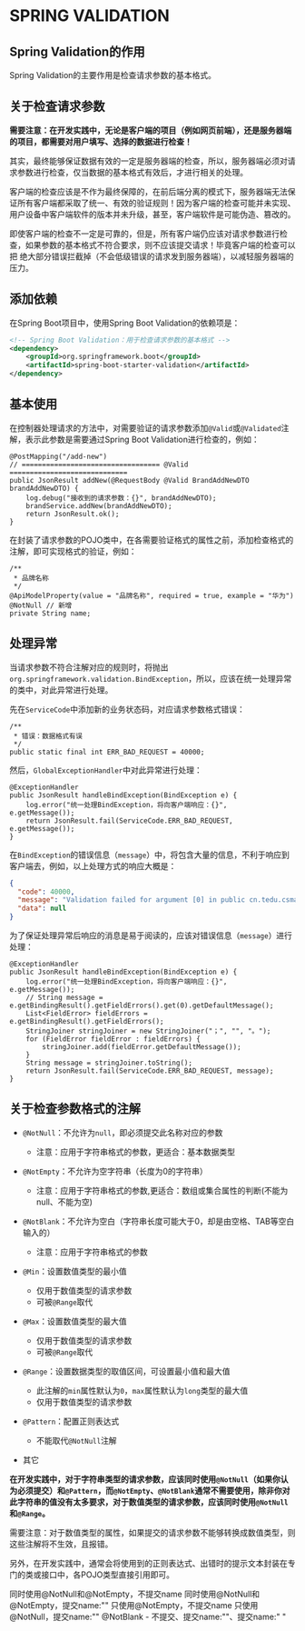 # SPRING VALIDATION

## Spring Validation的作用

Spring Validation的主要作用是检查请求参数的基本格式。



## 关于检查请求参数

**需要注意：在开发实践中，无论是客户端的项目（例如网页前端），还是服务器端的项目，都需要对用户填写、选择的数据进行检查！**

其实，最终能够保证数据有效的一定是服务器端的检查，所以，服务器端必须对请求参数进行检查，仅当数据的基本格式有效后，才进行相关的处理。

客户端的检查应该是不作为最终保障的，在前后端分离的模式下，服务器端无法保证所有客户端都采取了统一、有效的验证规则！因为客户端的检查可能并未实现、
用户设备中客户端软件的版本并未升级，甚至，客户端软件是可能伪造、篡改的。

即使客户端的检查不一定是可靠的，但是，所有客户端仍应该对请求参数进行检查，如果参数的基本格式不符合要求，则不应该提交请求！毕竟客户端的检查可以把
绝大部分错误拦截掉（不会低级错误的请求发到服务器端），以减轻服务器端的压力。



## 添加依赖

在Spring Boot项目中，使用Spring Boot Validation的依赖项是：

```xml
<!-- Spring Boot Validation：用于检查请求参数的基本格式 -->
<dependency>
	<groupId>org.springframework.boot</groupId>
    <artifactId>spring-boot-starter-validation</artifactId>
</dependency>
```



## 基本使用

在控制器处理请求的方法中，对需要验证的请求参数添加`@Valid`或`@Validated`注解，表示此参数是需要通过Spring Boot Validation进行检查的，例如：

```
@PostMapping("/add-new")
// ================================== @Valid =============================
public JsonResult addNew(@RequestBody @Valid BrandAddNewDTO brandAddNewDTO) {
    log.debug("接收到的请求参数：{}", brandAddNewDTO);
    brandService.addNew(brandAddNewDTO);
    return JsonResult.ok();
}
```

在封装了请求参数的POJO类中，在各需要验证格式的属性之前，添加检查格式的注解，即可实现格式的验证，例如：

```
/**
 * 品牌名称
 */
@ApiModelProperty(value = "品牌名称", required = true, example = "华为")
@NotNull // 新增
private String name;
```



## 处理异常

当请求参数不符合注解对应的规则时，将抛出`org.springframework.validation.BindException`，所以，应该在统一处理异常的类中，对此异常进行处理。

先在`ServiceCode`中添加新的业务状态码，对应请求参数格式错误：

```
/**
 * 错误：数据格式有误
 */
public static final int ERR_BAD_REQUEST = 40000;
```

然后，`GlobalExceptionHandler`中对此异常进行处理：

```
@ExceptionHandler
public JsonResult handleBindException(BindException e) {
    log.error("统一处理BindException，将向客户端响应：{}", e.getMessage());
    return JsonResult.fail(ServiceCode.ERR_BAD_REQUEST, e.getMessage());
}
```

在`BindException`的错误信息（`message`）中，将包含大量的信息，不利于响应到客户端去，例如，以上处理方式的响应大概是：

```json
{
  "code": 40000,
  "message": "Validation failed for argument [0] in public cn.tedu.csmall.server.web.JsonResult cn.tedu.csmall.server.controller.BrandController.addNew(cn.tedu.csmall.server.pojo.dto.BrandAddNewDTO): [Field error in object 'brandAddNewDTO' on field 'name': rejected value [null]; codes [NotNull.brandAddNewDTO.name,NotNull.name,NotNull.java.lang.String,NotNull]; arguments [org.springframework.context.support.DefaultMessageSourceResolvable: codes [brandAddNewDTO.name,name]; arguments []; default message [name]]; default message [不能为null]] ",
  "data": null
}
```

为了保证处理异常后响应的消息是易于阅读的，应该对错误信息（`message`）进行处理：

```
@ExceptionHandler
public JsonResult handleBindException(BindException e) {
    log.error("统一处理BindException，将向客户端响应：{}", e.getMessage());
    // String message = e.getBindingResult().getFieldErrors().get(0).getDefaultMessage();
    List<FieldError> fieldErrors = e.getBindingResult().getFieldErrors();
    StringJoiner stringJoiner = new StringJoiner("；", "", "。");
    for (FieldError fieldError : fieldErrors) {
        stringJoiner.add(fieldError.getDefaultMessage());
    }
    String message = stringJoiner.toString();
    return JsonResult.fail(ServiceCode.ERR_BAD_REQUEST, message);
}
```


## 关于检查参数格式的注解

- `@NotNull`：不允许为`null`，即必须提交此名称对应的参数
  - 注意：应用于字符串格式的参数，更适合：基本数据类型
- `@NotEmpty`：不允许为空字符串（长度为0的字符串）
  - 注意：应用于字符串格式的参数,更适合：数组或集合属性的判断(不能为null、不能为空)
- `@NotBlank`：不允许为空白（字符串长度可能大于0，却是由空格、TAB等空白输入的）
  - 注意：应用于字符串格式的参数
  
- `@Min`：设置数值类型的最小值
  - 仅用于数值类型的请求参数
  - 可被`@Range`取代
- `@Max`：设置数值类型的最大值
  - 仅用于数值类型的请求参数
  - 可被`@Range`取代
- `@Range`：设置数据类型的取值区间，可设置最小值和最大值
  - 此注解的`min`属性默认为`0`，`max`属性默认为`long`类型的最大值
  - 仅用于数值类型的请求参数
- `@Pattern`：配置正则表达式
  - 不能取代`@NotNull`注解
- 其它

**在开发实践中，对于字符串类型的请求参数，应该同时使用`@NotNull`（如果你认为必须提交）和`@Pattern`，而`@NotEmpty`、`@NotBlank`通常不需要使用，除非你对此字符串的值没有太多要求，对于数值类型的请求参数，应该同时使用`@NotNull`和`@Range`。**

需要注意：对于数值类型的属性，如果提交的请求参数不能够转换成数值类型，则这些注解将不生效，且报错。

另外，在开发实践中，通常会将使用到的正则表达式、出错时的提示文本封装在专门的类或接口中，各POJO类型直接引用即可。



同时使用@NotNull和@NotEmpty，不提交name
同时使用@NotNull和@NotEmpty，提交name:""
只使用@NotEmpty，不提交name
只使用@NotNull，提交name:""
@NotBlank - 不提交、提交name:""、提交name:"  "

